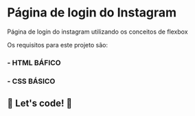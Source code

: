 # Página de login do Instagram

Página de login do instagram utilizando os conceitos de flexbox

Os requisitos para este projeto são:
### - HTML BÁFICO
### - CSS BÁSICO

## 🚀 Let's code! 🚀
